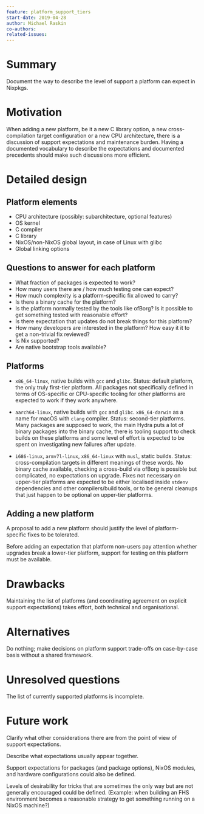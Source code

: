 ```yaml
---
feature: platform_support_tiers
start-date: 2019-04-28
author: Michael Raskin
co-authors:
related-issues:
---
```


# Summary
[summary]: #summary

Document the way to describe the level of support a platform can expect in
Nixpkgs.

# Motivation
[motivation]: #motivation

When adding a new platform, be it a new C library option, a new
cross-compilation target configuration or a new CPU architecture, there is a
discussion of support expectations and maintenance burden. Having a documented
vocabulary to describe the expectations and documented precedents should make
such discussions more efficient.

# Detailed design
[design]: #detailed-design

## Platform elements

* CPU architecture (possibly: subarchitecture, optional features)
* OS kernel
* C compiler
* C library
* NixOS/non-NixOS global layout, in case of Linux with glibc
* Global linking options

## Questions to answer for each platform

* What fraction of packages is expected to work?
* How many users there are / how much testing one can expect?
* How much complexity is a platform-specific fix allowed to carry?
* Is there a binary cache for the platform?
* Is the platform normally tested by the tools like ofBorg? Is it possible to
  get something tested with reasonable effort?
* Is there expectation that updates do not break things for this platform?
* How many developers are interested in the platform? How easy it it to get a
  non-trivial fix reviewed?
* Is Nix supported?
* Are native bootstrap tools available?

## Platforms

* `x86_64-linux`, native builds with `gcc` and `glibc`. Status: default
  platform, the only truly first-tier platform. All packages not specifically
  defined in terms of OS-specific or CPU-specific tooling for other platforms
  are expected to work if they work anywhere.

* `aarch64-linux`, native builds with `gcc` and `glibc`. `x86_64-darwin` as a
  name for macOS with `clang` compiler. Status: second-tier platforms. Many
  packages are supposed to work, the main Hydra puts a lot of binary packages
  into the binary cache, there is tooling support to check builds on these
  platforms and some level of effort is expected to be spent on investigating
  new failures after update.

* `i686-linux`, `armv7l-linux`, `x86_64-linux` with `musl`, static builds.
  Status: cross-compilation targets in different meanings of these words. No
  binary cache available, checking a cross-build via ofBorg is possible but
  complicated, no expectations on upgrade. Fixes not necessary on upper-tier
  platforms are expected to be either localised inside `stdenv` dependencies
  and other compilers/build tools, or to be general cleanups that just happen
  to be optional on upper-tier platforms.

## Adding a new platform

A proposal to add a new platform should justify the level of platform-specific
fixes to be tolerated.

Before adding an expectation that platform non-users pay attention whether
upgrades break a lower-tier platform, support for testing on this platform
must be available.

# Drawbacks
[drawbacks]: #drawbacks

Maintaining the list of platforms (and coordinating agreement on explicit
support expectations) takes effort, both technical and organisational.

# Alternatives
[alternatives]: #alternatives

Do nothing; make decisions on platform support trade-offs on case-by-case
basis without a shared framework.

# Unresolved questions
[unresolved]: #unresolved-questions

The list of currently supported platforms is incomplete.

# Future work
[future]: #future-work

Clarify what other considerations there are from the point of view of support
expectations.

Describe what expectations usually appear together.

Support expectations for packages (and package options), NixOS modules, and
hardware configurations could also be defined.

Levels of desirability for tricks that are sometimes the only way but are not
generally encouraged could be defined. (Example: when building an FHS
environment becomes a reasonable strategy to get something running on a NixOS
machine?)
